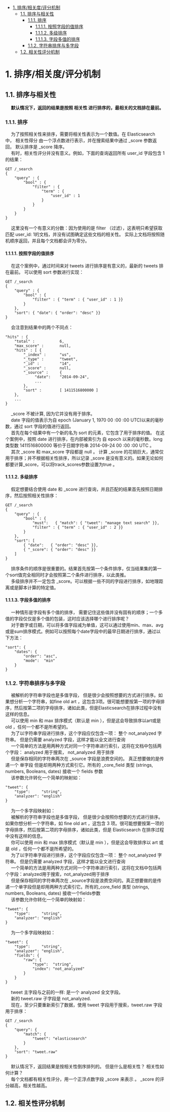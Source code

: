 
<!-- TOC -->

- [1. 排序/相关度/评分机制](#1-排序相关度评分机制)
    - [1.1. 排序与相关性](#11-排序与相关性)
        - [1.1.1. 排序](#111-排序)
            - [1.1.1.1. 按照字段的值排序](#1111-按照字段的值排序)
            - [1.1.1.2. 多级排序](#1112-多级排序)
            - [1.1.1.3. 字段多值的排序](#1113-字段多值的排序)
        - [1.1.2. 字符串排序与多字段](#112-字符串排序与多字段)
    - [1.2. 相关性评分机制](#12-相关性评分机制)

<!-- /TOC -->


# 1. 排序/相关度/评分机制
<!-- 
https://blog.csdn.net/hellozhxy/article/details/82632007

相关度评分背后的理论
https://www.elastic.co/guide/cn/elasticsearch/guide/current/scoring-theory.html
Elasticsearch之评分机制
https://www.jianshu.com/p/2624f61f1d02

ES学习——ES评分简单介绍
https://blog.csdn.net/qq_25673113/article/details/88917161
-->


## 1.1. 排序与相关性
&emsp; **默认情况下，返回的结果是按照 相关性 进行排序的，最相关的文档排在最前。**   
<!-- 
elasticsearch排序(相关性排序score)
https://blog.csdn.net/wwd0501/article/details/78622204
-->

### 1.1.1. 排序
&emsp; 为了按照相关性来排序，需要将相关性表示为一个数值。在 Elasticsearch 中， 相关性得分 由一个浮点数进行表示，并在搜索结果中通过 _score 参数返回， 默认排序是 \_score 降序。  
&emsp; 有时，相关性评分并没有意义。例如，下面的查询返回所有 user\_id 字段包含 1 的结果：  

```text
GET /_search
{
    "query" : {
        "bool" : {
            "filter" : {
                "term" : {
                    "user_id" : 1
                }
            }
        }
    }
}
```
&emsp; 这里没有一个有意义的分数：因为使用的是 filter （过滤），这表明只希望获取匹配 user_id: 1的文档，并没有试图确定这些文档的相关性。 实际上文档将按照随机顺序返回，并且每个文档都会评为零分。  

#### 1.1.1.1. 按照字段的值排序
&emsp; 在这个案例中，通过时间来对 tweets 进行排序是有意义的，最新的 tweets 排在最前。 可以使用 sort 参数进行实现：  

```text
GET /_search
{
    "query" : {
        "bool" : {
            "filter" : { "term" : { "user_id" : 1 }}
        }
    },
    "sort": { "date": { "order": "desc" }}
}
```

&emsp; 会注意到结果中的两个不同点：  

```text
"hits" : {
    "total" :           6,
    "max_score" :       null, 
    "hits" : [ {
        "_index" :      "us",
        "_type" :       "tweet",
        "_id" :         "14",
        "_score" :      null, 
        "_source" :     {
             "date":    "2014-09-24",
             ...
        },
        "sort" :        [ 1411516800000 ] 
    },
    ...
}
```

&emsp; \_score 不被计算, 因为它并没有用于排序。  
&emsp; date 字段的值表示为自 epoch (January 1, 1970 00 :00 :00 UTC)以来的毫秒数，通过 sort 字段的值进行返回。  
&emsp; 首先在每个结果中有一个新的名为 sort 的元素，它包含了用于排序的值。 在这个案例中，按照 date 进行排序，在内部被索引为 自 epoch 以来的毫秒数。long 类型数 1411516800000 等价于日期字符串 2014-09-24 00 :00 :00 UTC 。  
&emsp; 其次 \_score 和 max\_score 字段都是 null 。 计算 \_score 的花销巨大，通常仅用于排序；并不根据相关性排序，所以记录 _score 是没有意义的。如果无论如何都要计算\_score，可以将track\_scores参数设置为true 。  

#### 1.1.1.2. 多级排序
&emsp; 假定想要结合使用 date 和 \_score 进行查询，并且匹配的结果首先按照日期排序，然后按照相关性排序：  

```text
GET /_search
{
    "query" : {
        "bool" : {
            "must":   { "match": { "tweet": "manage text search" }},
            "filter" : { "term" : { "user_id" : 2 }}
        }
    },
    "sort": [
        { "date":   { "order": "desc" }},
        { "_score": { "order": "desc" }}
    ]
}
```

&emsp; 排序条件的顺序是很重要的。结果首先按第一个条件排序，仅当结果集的第一个sort值完全相同时才会按照第二个条件进行排序，以此类推。  
&emsp; 多级排序并不一定包含 _score。可以根据一些不同的字段进行排序，如地理距离或是脚本计算的特定值。  

#### 1.1.1.3. 字段多值的排序
&emsp; 一种情形是字段有多个值的排序， 需要记住这些值并没有固有的顺序；一个多值的字段仅仅是多个值的包装，这时应该选择哪个进行排序呢？  
&emsp; 对于数字或日期，可以将多值字段减为单值，这可以通过使用min、max、avg或是sum排序模式。例如可以按照每个date字段中的最早日期进行排序，通过以下方法：  

```text
"sort": {
    "dates": {
        "order": "asc",
        "mode":  "min"
    }
}
```

### 1.1.2. 字符串排序与多字段
&emsp; 被解析的字符串字段也是多值字段， 但是很少会按照想要的方式进行排序。如果想分析一个字符串，如fine old art ，这包含3项。很可能想要按第一项的字母排序，然后按第二项的字母排序，诸如此类，但是Elasticsearch在排序过程中没有这样的信息。  
&emsp; 可以使用 min 和 max 排序模式（默认是 min ），但是这会导致排序以art或是old ，任何一个都不是所希望的。  
&emsp; 为了以字符串字段进行排序，这个字段应仅包含一项： 整个 not_analyzed 字符串。 但是仍需要 analyzed 字段，这样才能以全文进行查询  
&emsp; 一个简单的方法是用两种方式对同一个字符串进行索引，这将在文档中包括两个字段： analyzed 用于搜索， not_analyzed 用于排序  
&emsp; 但是保存相同的字符串两次在 _source 字段是浪费空间的。 真正想要做的是传递一个 单字段 但是却用两种方式索引它。所有的 _core_field 类型 (strings, numbers, Booleans, dates) 接收一个 fields 参数  
&emsp; 该参数允许转化一个简单的映射如：  

```text
"tweet": {
    "type":     "string",
    "analyzer": "english"
}
```
&emsp; 为一个多字段映射如：  
&emsp; 被解析的字符串字段也是多值字段， 但是很少会按照你想要的方式进行排序。如果你想分析一个字符串，如 fine old art ，这包含 3 项。很可能想要按第一项的字母排序，然后按第二项的字母排序，诸如此类，但是 Elasticsearch 在排序过程中没有这样的信息。  
&emsp; 你可以使用 min 和 max 排序模式（默认是 min ），但是这会导致排序以 art 或是 old ，任何一个都不是所希望的。  
&emsp; 为了以字符串字段进行排序，这个字段应仅包含一项： 整个 not_analyzed 字符串。 但是仍需要 analyzed 字段，这样才能以全文进行查询  
&emsp; 一个简单的方法是用两种方式对同一个字符串进行索引，这将在文档中包括两个字段：analyzed用于搜索，not_analyzed用于排序  
&emsp; 但是保存相同的字符串两次在 \_source字段是浪费空间的。真正想要做的是传递一个单字段但是却用两种方式索引它。所有的_core_field 类型 (strings, numbers, Booleans, dates) 接收一个fields参数  
&emsp; 该参数允许你转化一个简单的映射如：  

```text
"tweet": {
    "type":     "string",
    "analyzer": "english"
}
```
&emsp; 为一个多字段映射如：  

```text
"tweet": { 
    "type":     "string",
    "analyzer": "english",
    "fields": {
        "raw": { 
            "type":  "string",
            "index": "not_analyzed"
        }
    }
}
```
&emsp; tweet 主字段与之前的一样: 是一个 analyzed 全文字段。  
&emsp; 新的 tweet.raw 子字段是 not_analyzed.  
&emsp; 现在，至少只要重新索引了数据，使用 tweet 字段用于搜索，tweet.raw 字段用于排序：  

```text
GET /_search
{
    "query": {
        "match": {
            "tweet": "elasticsearch"
        }
    },
    "sort": "tweet.raw"
}
```

&emsp; 默认情况下，返回结果是按相关性倒序排列的。 但是什么是相关性？ 相关性如何计算？  
&emsp; 每个文档都有相关性评分，用一个正浮点数字段 _score 来表示 。 _score 的评分越高，相关性越高。  


## 1.2. 相关性评分机制
<!-- 
https://blog.csdn.net/hellozhxy/article/details/82632007
-->

<!-- 
Elasticsearch之评分机制
https://www.jianshu.com/p/2624f61f1d02

https://blog.csdn.net/qq_25673113/article/details/88917161

https://cloud.tencent.com/developer/article/1063292

ES学习——ES评分简单介绍
https://blog.csdn.net/qq_25673113/article/details/88917161
-->
